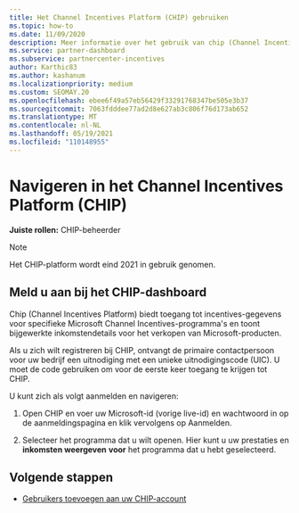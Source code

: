 ```yaml
---
title: Het Channel Incentives Platform (CHIP) gebruiken
ms.topic: how-to
ms.date: 11/09/2020
description: Meer informatie over het gebruik van chip (Channel Incentives Platform) voor uw incentives. Houd er rekening mee dat dit platform eind 2021 wordt ingetrokken.
ms.service: partner-dashboard
ms.subservice: partnercenter-incentives
author: Karthic83
ms.author: kashanum
ms.localizationpriority: medium
ms.custom: SEOMAY.20
ms.openlocfilehash: ebee6f49a57eb56429f33291768347be505e3b37
ms.sourcegitcommit: 7063fdddee77ad2d8e627ab3c806f76d173ab652
ms.translationtype: MT
ms.contentlocale: nl-NL
ms.lasthandoff: 05/19/2021
ms.locfileid: "110148955"
---
```

# <a name="navigate-the-channel-incentives-platform-chip"></a>Navigeren in het Channel Incentives Platform (CHIP)

**Juiste rollen:** CHIP-beheerder

>[!NOTE]
>Het CHIP-platform wordt eind 2021 in gebruik genomen.

## <a name="sign-into-the-chip-dashboard"></a>Meld u aan bij het CHIP-dashboard

Chip (Channel Incentives Platform) biedt toegang tot incentives-gegevens voor specifieke Microsoft Channel Incentives-programma's en toont bijgewerkte inkomstendetails voor het verkopen van Microsoft-producten.

Als u zich wilt registreren bij CHIP, ontvangt de primaire contactpersoon voor uw bedrijf een uitnodiging met een unieke uitnodigingscode (UIC). U moet de code gebruiken om voor de eerste keer toegang te krijgen tot CHIP.


U kunt zich als volgt aanmelden en navigeren:

1. Open CHIP en voer uw Microsoft-id (vorige live-id) en wachtwoord in op de aanmeldingspagina en klik vervolgens op Aanmelden.
 
1. Selecteer het programma dat u wilt openen.
Hier kunt u uw prestaties en **inkomsten weergeven** **voor** het programma dat u hebt geselecteerd. 

## <a name="next-steps"></a>Volgende stappen

- [Gebruikers toevoegen aan uw CHIP-account](chip-users.md)